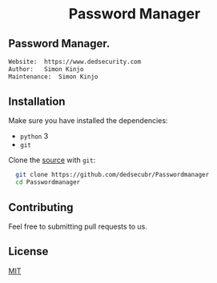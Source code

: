 <h1 align="center">Password Manager</h1>

## Password Manager.

```bash
Website:  https://www.dedsecurity.com
Author:   Simon Kinjo
Maintenance:  Simon Kinjo
```

## Installation

Make sure you have installed the dependencies:

  * `python` 3
  * `git`

Clone the [source] with `git`:
 ```sh
   git clone https://github.com/dedsecubr/Passwordmanager
   cd Passwordmanager
   ```

 [source]: https://github.com/dedsecubr/Passwordmanager
 
 ## Contributing
Feel free to submitting pull requests to us.
## License
[MIT](https://opensource.org/licenses/MIT)
 
